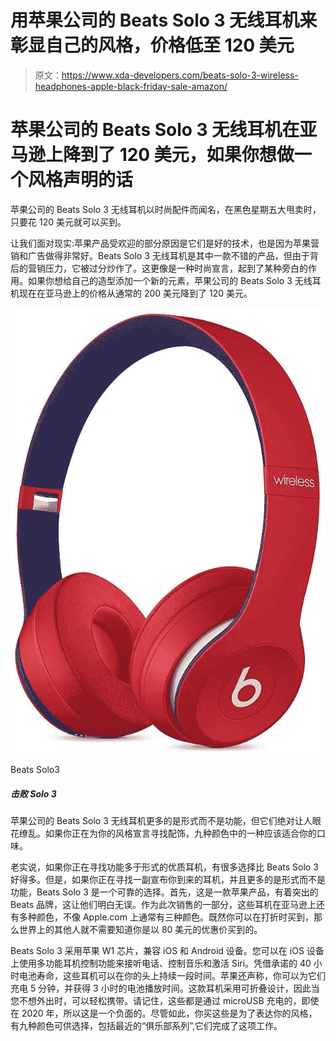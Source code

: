 # 用苹果公司的 Beats Solo 3 无线耳机来彰显自己的风格，价格低至 120 美元

> 原文：<https://www.xda-developers.com/beats-solo-3-wireless-headphones-apple-black-friday-sale-amazon/>

# 苹果公司的 Beats Solo 3 无线耳机在亚马逊上降到了 120 美元，如果你想做一个风格声明的话

苹果公司的 Beats Solo 3 无线耳机以时尚配件而闻名，在黑色星期五大甩卖时，只要花 120 美元就可以买到。

让我们面对现实:苹果产品受欢迎的部分原因是它们是好的技术，也是因为苹果营销和广告做得非常好。Beats Solo 3 无线耳机是其中一款不错的产品，但由于背后的营销压力，它被过分炒作了。这更像是一种时尚宣言，起到了某种旁白的作用。如果你想给自己的造型添加一个新的元素，苹果公司的 Beats Solo 3 无线耳机现在在亚马逊上的价格从通常的 200 美元降到了 120 美元。

 <picture>![You can buy these headphones for $114 instead of $199 for a limited time only.](img/0ba7b0cd3f1bffb4a5f77913eec40521.png)</picture> 

Beats Solo3

##### 击败 Solo 3

苹果公司的 Beats Solo 3 无线耳机更多的是形式而不是功能，但它们绝对让人眼花缭乱。如果你正在为你的风格宣言寻找配饰，九种颜色中的一种应该适合你的口味。

老实说，如果你正在寻找功能多于形式的优质耳机，有很多选择比 Beats Solo 3 好得多。但是，如果你正在寻找一副宣布你到来的耳机，并且更多的是形式而不是功能，Beats Solo 3 是一个可靠的选择。首先，这是一款苹果产品，有着突出的 Beats 品牌，这让他们明白无误。作为此次销售的一部分，这些耳机在亚马逊上还有多种颜色，不像 Apple.com 上通常有三种颜色。既然你可以在打折时买到，那么世界上的其他人就不需要知道你是以 80 美元的优惠价买到的。

Beats Solo 3 采用苹果 W1 芯片，兼容 iOS 和 Android 设备。您可以在 iOS 设备上使用多功能耳机控制功能来接听电话、控制音乐和激活 Siri。凭借承诺的 40 小时电池寿命，这些耳机可以在你的头上持续一段时间。苹果还声称，你可以为它们充电 5 分钟，并获得 3 小时的电池播放时间。这款耳机采用可折叠设计，因此当您不想外出时，可以轻松携带。请记住，这些都是通过 microUSB 充电的，即使在 2020 年，所以这是一个负面的。尽管如此，你买这些是为了表达你的风格，有九种颜色可供选择，包括最近的“俱乐部系列”,它们完成了这项工作。